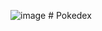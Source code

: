 ![image](https://user-images.githubusercontent.com/46541402/232793416-c48dd7d3-7626-4c29-8a23-427039e36cc0.png)
#   P o k e d e x  
 